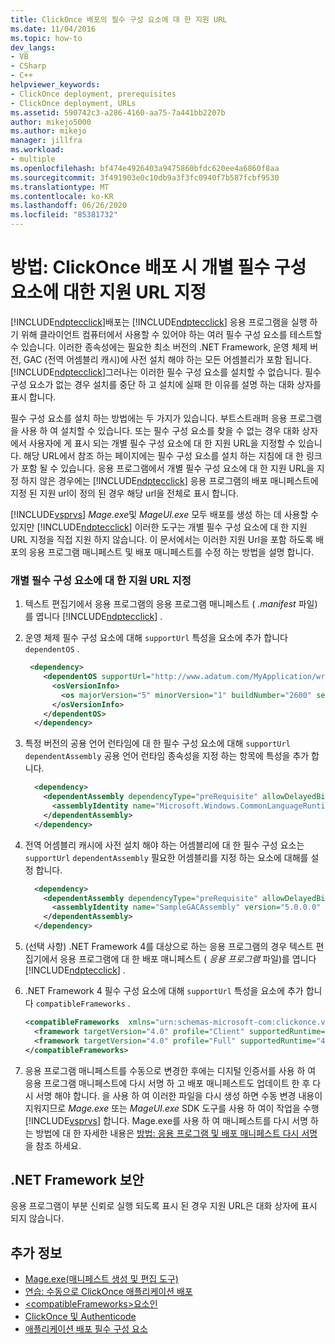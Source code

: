 ```yaml
---
title: ClickOnce 배포의 필수 구성 요소에 대 한 지원 URL
ms.date: 11/04/2016
ms.topic: how-to
dev_langs:
- VB
- CSharp
- C++
helpviewer_keywords:
- ClickOnce deployment, prerequisites
- ClickOnce deployment, URLs
ms.assetid: 590742c3-a286-4160-aa75-7a441bb2207b
author: mikejo5000
ms.author: mikejo
manager: jillfra
ms.workload:
- multiple
ms.openlocfilehash: bf474e4926403a9475860bfdc620ee4a6860f8aa
ms.sourcegitcommit: 3f491903e0c10db9a3f3fc0940f7b587fcbf9530
ms.translationtype: MT
ms.contentlocale: ko-KR
ms.lasthandoff: 06/26/2020
ms.locfileid: "85381732"
---
```

# <a name="how-to-specify-a-support-url-for-individual-prerequisites-in-a-clickonce-deployment"></a>방법: ClickOnce 배포 시 개별 필수 구성 요소에 대한 지원 URL 지정
[!INCLUDE[ndptecclick](../deployment/includes/ndptecclick_md.md)]배포는 [!INCLUDE[ndptecclick](../deployment/includes/ndptecclick_md.md)] 응용 프로그램을 실행 하기 위해 클라이언트 컴퓨터에서 사용할 수 있어야 하는 여러 필수 구성 요소를 테스트할 수 있습니다. 이러한 종속성에는 필요한 최소 버전의 .NET Framework, 운영 체제 버전, GAC (전역 어셈블리 캐시)에 사전 설치 해야 하는 모든 어셈블리가 포함 됩니다. [!INCLUDE[ndptecclick](../deployment/includes/ndptecclick_md.md)]그러나는 이러한 필수 구성 요소를 설치할 수 없습니다. 필수 구성 요소가 없는 경우 설치를 중단 하 고 설치에 실패 한 이유를 설명 하는 대화 상자를 표시 합니다.

 필수 구성 요소를 설치 하는 방법에는 두 가지가 있습니다. 부트스트래퍼 응용 프로그램을 사용 하 여 설치할 수 있습니다. 또는 필수 구성 요소를 찾을 수 없는 경우 대화 상자에서 사용자에 게 표시 되는 개별 필수 구성 요소에 대 한 지원 URL을 지정할 수 있습니다. 해당 URL에서 참조 하는 페이지에는 필수 구성 요소를 설치 하는 지침에 대 한 링크가 포함 될 수 있습니다. 응용 프로그램에서 개별 필수 구성 요소에 대 한 지원 URL을 지정 하지 않은 경우에는 [!INCLUDE[ndptecclick](../deployment/includes/ndptecclick_md.md)] 응용 프로그램의 배포 매니페스트에 지정 된 지원 url이 정의 된 경우 해당 url을 전체로 표시 합니다.

 [!INCLUDE[vsprvs](../code-quality/includes/vsprvs_md.md)] *Mage.exe*및 *MageUI.exe* 모두 배포를 생성 하는 데 사용할 수 있지만 [!INCLUDE[ndptecclick](../deployment/includes/ndptecclick_md.md)] 이러한 도구는 개별 필수 구성 요소에 대 한 지원 URL 지정을 직접 지원 하지 않습니다. 이 문서에서는 이러한 지원 Url을 포함 하도록 배포의 응용 프로그램 매니페스트 및 배포 매니페스트를 수정 하는 방법을 설명 합니다.

### <a name="specify-a-support-url-for-an-individual-prerequisite"></a>개별 필수 구성 요소에 대 한 지원 URL 지정

1. 텍스트 편집기에서 응용 프로그램의 응용 프로그램 매니페스트 ( *.manifest* 파일)를 엽니다 [!INCLUDE[ndptecclick](../deployment/includes/ndptecclick_md.md)] .

2. 운영 체제 필수 구성 요소에 대해 `supportUrl` 특성을 요소에 추가 합니다 `dependentOS` .

   ```xml
    <dependency>
       <dependentOS supportUrl="http://www.adatum.com/MyApplication/wrongOSFound.htm">
         <osVersionInfo>
           <os majorVersion="5" minorVersion="1" buildNumber="2600" servicePackMajor="0" servicePackMinor="0" />
         </osVersionInfo>
       </dependentOS>
     </dependency>
   ```

3. 특정 버전의 공용 언어 런타임에 대 한 필수 구성 요소에 대해 `supportUrl` `dependentAssembly` 공용 언어 런타임 종속성을 지정 하는 항목에 특성을 추가 합니다.

   ```xml
     <dependency>
       <dependentAssembly dependencyType="preRequisite" allowDelayedBinding="true" supportUrl=" http://www.adatum.com/MyApplication/wrongClrVersionFound.htm">
         <assemblyIdentity name="Microsoft.Windows.CommonLanguageRuntime" version="4.0.30319.0" />
       </dependentAssembly>
     </dependency>
   ```

4. 전역 어셈블리 캐시에 사전 설치 해야 하는 어셈블리에 대 한 필수 구성 요소는 `supportUrl` `dependentAssembly` 필요한 어셈블리를 지정 하는 요소에 대해를 설정 합니다.

   ```xml
     <dependency>
       <dependentAssembly dependencyType="preRequisite" allowDelayedBinding="true" supportUrl=" http://www.adatum.com/MyApplication/missingSampleGACAssembly.htm">
         <assemblyIdentity name="SampleGACAssembly" version="5.0.0.0" publicKeyToken="04529dfb5da245c5" processorArchitecture="msil" language="neutral" />
       </dependentAssembly>
     </dependency>
   ```

5. (선택 사항) .NET Framework 4를 대상으로 하는 응용 프로그램의 경우 텍스트 편집기에서 응용 프로그램에 대 한 배포 매니페스트 ( *응용 프로그램* 파일)를 엽니다 [!INCLUDE[ndptecclick](../deployment/includes/ndptecclick_md.md)] .

6. .NET Framework 4 필수 구성 요소에 대해 `supportUrl` 특성을 요소에 추가 합니다 `compatibleFrameworks` .

   ```xml
   <compatibleFrameworks  xmlns="urn:schemas-microsoft-com:clickonce.v2" supportUrl="http://adatum.com/MyApplication/CompatibleFrameworks.htm">
     <framework targetVersion="4.0" profile="Client" supportedRuntime="4.0.30319" />
     <framework targetVersion="4.0" profile="Full" supportedRuntime="4.0.30319" />
   </compatibleFrameworks>
   ```

7. 응용 프로그램 매니페스트를 수동으로 변경한 후에는 디지털 인증서를 사용 하 여 응용 프로그램 매니페스트에 다시 서명 하 고 배포 매니페스트도 업데이트 한 후 다시 서명 해야 합니다. 을 사용 하 여 이러한 파일을 다시 생성 하면 수동 변경 내용이 지워지므로 *Mage.exe* 또는 *MageUI.exe* SDK 도구를 사용 하 여이 작업을 수행 [!INCLUDE[vsprvs](../code-quality/includes/vsprvs_md.md)] 합니다. Mage.exe를 사용 하 여 매니페스트를 다시 서명 하는 방법에 대 한 자세한 내용은 [방법: 응용 프로그램 및 배포 매니페스트 다시 서명](../deployment/how-to-re-sign-application-and-deployment-manifests.md)을 참조 하세요.

## <a name="net-framework-security"></a>.NET Framework 보안
 응용 프로그램이 부분 신뢰로 실행 되도록 표시 된 경우 지원 URL은 대화 상자에 표시 되지 않습니다.

## <a name="see-also"></a>추가 정보
- [Mage.exe(매니페스트 생성 및 편집 도구)](/dotnet/framework/tools/mage-exe-manifest-generation-and-editing-tool)
- [연습: 수동으로 ClickOnce 애플리케이션 배포](../deployment/walkthrough-manually-deploying-a-clickonce-application.md)
- [\<compatibleFrameworks>요소인](../deployment/compatibleframeworks-element-clickonce-deployment.md)
- [ClickOnce 및 Authenticode](../deployment/clickonce-and-authenticode.md)
- [애플리케이션 배포 필수 구성 요소](../deployment/application-deployment-prerequisites.md)